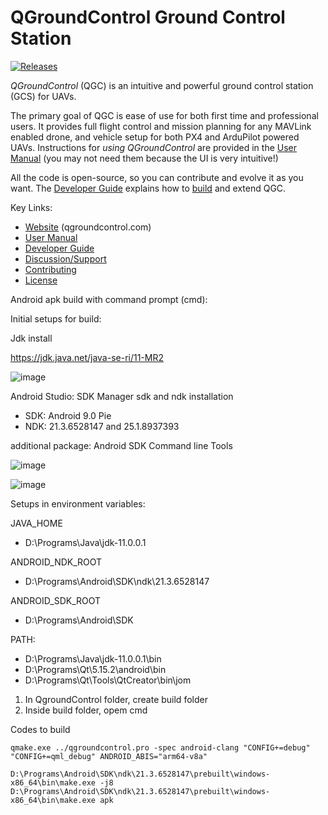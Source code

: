 # QGroundControl Ground Control Station

[![Releases](https://img.shields.io/github/release/mavlink/QGroundControl.svg)](https://github.com/mavlink/QGroundControl/releases)

*QGroundControl* (QGC) is an intuitive and powerful ground control station (GCS) for UAVs.

The primary goal of QGC is ease of use for both first time and professional users.
It provides full flight control and mission planning for any MAVLink enabled drone, and vehicle setup for both PX4 and ArduPilot powered UAVs. Instructions for *using QGroundControl* are provided in the [User Manual](https://docs.qgroundcontrol.com/en/) (you may not need them because the UI is very intuitive!)

All the code is open-source, so you can contribute and evolve it as you want.
The [Developer Guide](https://dev.qgroundcontrol.com/en/) explains how to [build](https://dev.qgroundcontrol.com/en/getting_started/) and extend QGC.


Key Links:
* [Website](http://qgroundcontrol.com) (qgroundcontrol.com)
* [User Manual](https://docs.qgroundcontrol.com/en/)
* [Developer Guide](https://dev.qgroundcontrol.com/en/)
* [Discussion/Support](https://docs.qgroundcontrol.com/en/Support/Support.html)
* [Contributing](https://dev.qgroundcontrol.com/en/contribute/)
* [License](https://github.com/mavlink/qgroundcontrol/blob/master/COPYING.md)

Android apk build with command prompt (cmd):

Initial setups for build:

Jdk install

https://jdk.java.net/java-se-ri/11-MR2

![image](https://github.com/user-attachments/assets/1fc465f9-ab9c-4ff5-a98d-ad0cbc02bd50)


Android Studio: SDK Manager sdk and ndk installation
- SDK: Android 9.0 Pie
- NDK: 21.3.6528147 and 25.1.8937393

additional package: Android SDK Command line Tools

![image](https://github.com/user-attachments/assets/14a41daf-a2a1-451f-bbca-e0a6acd4d560)

![image](https://github.com/user-attachments/assets/ea5dfc27-cca7-4183-bbec-fe7da70c5dd9)

Setups in environment variables:

JAVA_HOME
- D:\Programs\Java\jdk-11.0.0.1

ANDROID_NDK_ROOT
- D:\Programs\Android\SDK\ndk\21.3.6528147

ANDROID_SDK_ROOT
- D:\Programs\Android\SDK

PATH:
- D:\Programs\Java\jdk-11.0.0.1\bin
- D:\Programs\Qt\5.15.2\android\bin
- D:\Programs\Qt\Tools\QtCreator\bin\jom


1. In QgroundControl folder, create build folder
2. Inside build folder, opem cmd

Codes to build
   
    qmake.exe ../qgroundcontrol.pro -spec android-clang "CONFIG+=debug" "CONFIG+=qml_debug" ANDROID_ABIS="arm64-v8a"

    D:\Programs\Android\SDK\ndk\21.3.6528147\prebuilt\windows-x86_64\bin\make.exe -j8
    D:\Programs\Android\SDK\ndk\21.3.6528147\prebuilt\windows-x86_64\bin\make.exe apk
